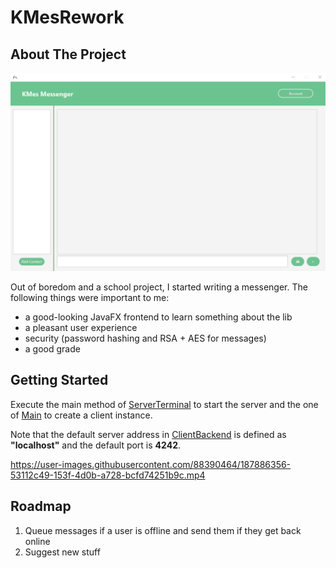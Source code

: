 # KMesRework

<!-- ABOUT THE PROJECT -->
## About The Project

![Messenger Home Screen](/src/main/resources/images/homescreen.png?raw=true)

Out of boredom and a school project, I started writing a messenger.
The following things were important to me:

* a good-looking JavaFX frontend to learn something about the lib 
* a pleasant user experience
* security (password hashing and RSA + AES for messages)
* a good grade

<!-- GETTING STARTED -->
## Getting Started

Execute the main method of [ServerTerminal](src/main/java/server/ServerTerminal.java) to start the server and the one of [Main](src/main/java/client/Main.java) to create a client instance.

Note that the default server address in [ClientBackend](src/main/java/client/ClientBackend.java) is defined as **"localhost"** and the default port is **4242**.

https://user-images.githubusercontent.com/88390464/187886356-53112c49-153f-4d0b-a728-bcfd74251b9c.mp4

<!-- Roadmap -->
## Roadmap

1. Queue messages if a user is offline and send them if they get back online
2. Suggest new stuff
